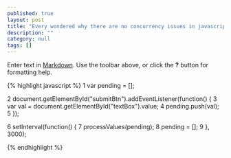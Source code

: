```yaml
---
published: true
layout: post
title: "Every wondered why there are no concurrency issues in javascript?"
description: ""
category: null
tags: []
---
```


Enter text in [Markdown](http://daringfireball.net/projects/markdown/). Use the toolbar above, or click the **?** button for formatting help.

{% highlight javascript %}
1  var pending = [];

2  document.getElementById("submitBtn").addEventListener(function() {
3      var val = document.getElementById("textBox").value;
4      pending.push(val);
5  });

6  setInterval(function() {
7     processValues(pending);
8     pending = [];
9  }, 3000);

{% endhighlight %}
